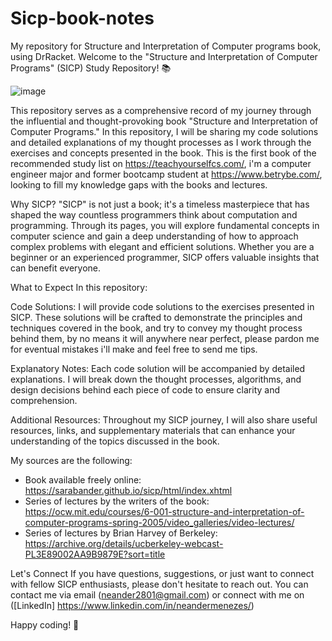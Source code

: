# Sicp-book-notes
My repository for Structure and Interpretation of Computer programs book, using DrRacket.
Welcome to the "Structure and Interpretation of Computer Programs" (SICP) Study Repository! 📚

![image](https://github.com/neandermenezes/Sicp-book-notes/assets/87549369/5bf133f7-a358-49d3-bb9c-5d03cd6289d3)


This repository serves as a comprehensive record of my journey through the influential and thought-provoking book "Structure and Interpretation of Computer Programs." In this repository, I will be sharing my code solutions and detailed explanations of my thought processes as I work through the exercises and concepts presented in the book.
This is the first book of the recommended study list on https://teachyourselfcs.com/, i'm a computer engineer major and former bootcamp student at https://www.betrybe.com/, looking to fill my knowledge gaps with the books and lectures.

Why SICP?
"SICP" is not just a book; it's a timeless masterpiece that has shaped the way countless programmers think about computation and programming. Through its pages, you will explore fundamental concepts in computer science and gain a deep understanding of how to approach complex problems with elegant and efficient solutions. Whether you are a beginner or an experienced programmer, SICP offers valuable insights that can benefit everyone.

What to Expect
In this repository:

Code Solutions: I will provide code solutions to the exercises presented in SICP. These solutions will be crafted to demonstrate the principles and techniques covered in the book, and try to convey my thought process behind them, by no means it will anywhere near perfect, please pardon me for eventual mistakes i'll make and feel free to send me tips.

Explanatory Notes: Each code solution will be accompanied by detailed explanations. I will break down the thought processes, algorithms, and design decisions behind each piece of code to ensure clarity and comprehension.

Additional Resources: Throughout my SICP journey, I will also share useful resources, links, and supplementary materials that can enhance your understanding of the topics discussed in the book.

My sources are the following:
- Book available freely online: https://sarabander.github.io/sicp/html/index.xhtml
- Series of lectures by the writers of the book: https://ocw.mit.edu/courses/6-001-structure-and-interpretation-of-computer-programs-spring-2005/video_galleries/video-lectures/
- Series of lectures by Brian Harvey of Berkeley: https://archive.org/details/ucberkeley-webcast-PL3E89002AA9B9879E?sort=title

Let's Connect
If you have questions, suggestions, or just want to connect with fellow SICP enthusiasts, please don't hesitate to reach out. You can contact me via email (neander2801@gmail.com) or connect with me on ([LinkedIn] https://www.linkedin.com/in/neandermenezes/) 

Happy coding! 🚀
